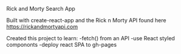 Rick and Morty Search App

Built with create-react-app and the Rick n Morty API found here https://rickandmortyapi.com

Created this project to learn:
-fetch() from an API
-use React styled compononts
-deploy react SPA to gh-pages
